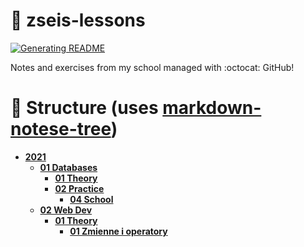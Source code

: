 # 📖 zseis-lessons
[![Generating README](https://github.com/konhi/zseis-lessons/actions/workflows/node.js.yml/badge.svg)](https://github.com/konhi/zseis-lessons/actions/workflows/node.js.yml)

Notes and exercises from my school managed with :octocat: GitHub!

# 🌳 Structure (uses [markdown-notese-tree](https://github.com/mistermicheels/markdown-notes-tree))

<!-- tree generated by markdown-notes-tree starts here -->

- [**2021**](2021)
    - [**01 Databases**](<2021/01 Databases>)
        - [**01 Theory**](<2021/01 Databases/01 Theory>)
        - [**02 Practice**](<2021/01 Databases/02 Practice>)
            - [**04 School**](<2021/01 Databases/02 Practice/04 School>)
    - [**02 Web Dev**](<2021/02 Web Dev>)
        - [**01 Theory**](<2021/02 Web Dev/01 Theory>)
            - [**01 Zmienne i operatory**](<2021/02 Web Dev/01 Theory/01 Zmienne i operatory>)

<!-- tree generated by markdown-notes-tree ends here -->
